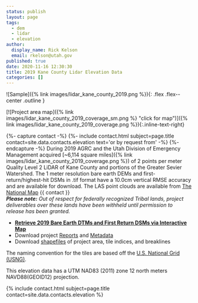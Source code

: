 ```yaml
---
status: publish
layout: page
tags:
  - dem
  - lidar
  - elevation
author:
  display_name: Rick Kelson
  email: rkelson@utah.gov
published: true
date: 2020-11-16 12:30:30
title: 2019 Kane County Lidar Elevation Data
categories: []
---
```


![Sample]({% link images/lidar_kane_county_2019.png %}){: .flex .flex--center .outline }

[![Project area map]({% link images/lidar_kane_county_2019_coverage_sm.png %} "click for map")]({% link images/lidar_kane_county_2019_coverage.png %}){:.inline-text-right}

{%- capture contact -%}
{%- include contact.html subject=page.title contact=site.data.contacts.elevation text='or by request from' -%}
{%- endcapture -%}
During 2019 AGRC and the Utah Division of Emergency Management acquired [~6,114 square miles]({% link images/lidar_kane_county_2019_coverage.png %}) of 2 points per meter Quality Level 2 LiDAR of Kane County and portions of the Greater Sevier Watershed. The 1 meter resolution bare earth DEMs and first-return/highest-hit DSMs in .tif format have a 10.0cm vertical RMSE accuracy and are available for download. The LAS point clouds are available from [The National Map](https://apps.nationalmap.gov/downloader) {{ contact }}  
_**Please note:** Out of respect for federally recognized Tribal lands, project deliverables over these lands have been withheld until permission to release has been granted._

<ul class="dotless">
  <li>
    <strong>
      <i class="fa fa-download"></i> <a href="https://raster.utah.gov/?cat=1%20Meter%20%7B2019%20Kane%20County%20LiDAR%7D" target="_blank">Retrieve 2019 Bare Earth DTMs and First Return DSMs via Interactive Map</a>
    </strong>
  </li>
  <li>
    <i class="fa fa-download"></i> Download project <a href="https://storage.googleapis.com/state-of-utah-sgid-downloads/lidar/kane-county-2019/KaneCounty_2019_Reports.zip" target="_blank">Reports</a> and <a href="https://storage.googleapis.com/state-of-utah-sgid-downloads/lidar/kane-county-2019/KaneCounty_2019_Metadata.zip" target="_blank">Metadata</a>
  </li>
  <li>
    <i class="fa fa-download"></i> Download <a href="https://storage.googleapis.com/state-of-utah-sgid-downloads/lidar/kane-county-2019/KaneCounty_2019_shps.zip" target="_blank">shapefiles</a> of project area, tile indices, and breaklines
  </li>
</ul>

The naming convention for the tiles are based off the [U.S. National Grid (USNG)](https://www.fgdc.gov/usng/how-to-read-usng/index_html).

This elevation data has a UTM NAD83 (2011) zone 12 north meters NAVD88(GEOID12) projection.

{% include contact.html subject=page.title contact=site.data.contacts.elevation %}
